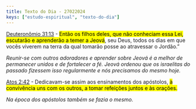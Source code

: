 ```yaml
---
title: Texto do Dia - 27022024
keys: ["estudo-espiritual", "texto-do-dia"]
---
```


[Deuteronômio 31:13](https://www.jw.org/finder?wtlocale=T&pub=nwtsty&srctype=wol&bible=5031013&srcid=share) - <mark>Então os filhos deles, que não conheciam essa Lei, escutarão e aprenderão a temer a Jeová</mark>, seu Deus, todos os dias em que vocês viverem na terra da qual tomarão posse ao atravessar o Jordão.”

_Reunir-se com outros adoradores e aprender sobre Jeová é a melhor de permanecer unidos e de fortalecer a fé. Jeová ordenou que os israelitas do passado fizessem isso regularmente e nós precisamos do mesmo hoje._

[Atos 2:42](https://www.jw.org/finder?wtlocale=T&pub=nwtsty&srctype=wol&bible=44002042&srcid=share) - Dedicavam-se assim aos ensinamentos dos apóstolos, <mark>à convivência uns com os outros, a tomar refeições juntos e às orações.</mark>

_Na época dos apóstolos também se fazia o mesmo._
